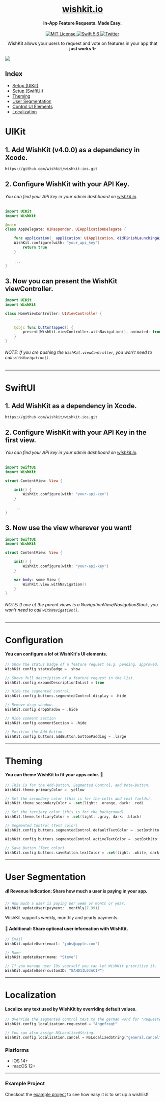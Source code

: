 <h1 align="center"> <a href="https://www.wishkit.io/?ref=github">wishkit.io</a></h1>
<h4 align="center"> In-App Feature Requests. Made Easy. </h2>
<p align="center">
	<a href="LICENSE">
        	<img src="https://img.shields.io/badge/License-MIT-00c573.svg" alt="MIT License">
	</a>
	<a href="https://swift.org">
        	<img src="https://img.shields.io/badge/Swift-5.6-00c573.svg" alt="Swift 5.6">
	</a>
	<a href="https://twitter.com/mywishkit" target="_blank">
        	<img src="https://img.shields.io/badge/Twitter-@mywishkit-00c573.svg" alt="Twitter">
	</a>
</p>
<p align="center">
WishKit allows your users to request and vote on features in your app that <b>just works ✨</b> <br/>
</p>

<img src="Resources/banner-min.png" />

## Index
- [Setup (UIKit)](#uikit)
- [Setup (SwiftUI)](#swiftui)
- [Theming](#theming)
- [User Segmentation](#user-segmentation)
- [Control UI Elements](#ui-elements)
- [Localization](#localization)

# UIKit

## 1. Add WishKit (v4.0.0) as a dependency in Xcode.
```
https://github.com/wishkit/wishkit-ios.git
```

## 2. Configure WishKit with your API Key.
###### You can find your API key in your admin dashboard on <a href="https://wishkit.io" target="_blank">wishkit.io</a>.
```swift
import UIKit
import WishKit

@main
class AppDelegate: UIResponder, UIApplicationDelegate {

    func application(_ application: UIApplication, didFinishLaunchingWithOptions launchOptions: [UIApplication.LaunchOptionsKey: Any]?) -> Bool {
	WishKit.configure(with: "your_api_key")
        return true
    }
    
    ...
}
```

## 3. Now you can present the WishKit viewController.
```swift
import UIKit
import WishKit

class HomeViewController: UIViewController {
    ...
  
    @objc func buttonTapped() {
        present(WishKit.viewController.withNavigation(), animated: true)  
    }
}
```
###### NOTE: If you are pushing the `WishKit.viewController`, you won't need to call `withNavigation()`.
---

# SwiftUI

## 1. Add WishKit as a dependency in Xcode.
```
https://github.com/wishkit/wishkit-ios.git
```

## 2. Configure WishKit with your API Key in the first view.
###### You can find your API key in your admin dashboard on <a href="https://wishkit.io" target="_blank">wishkit.io</a>.
```swift
import SwiftUI
import WishKit

struct ContentView: View {

    init() {
        WishKit.configure(with: "your-api-key")
    }
  
    ...
}
```

## 3. Now use the view wherever you want!
```swift
import SwiftUI
import WishKit

struct ContentView: View {

    init() {
        WishKit.configure(with: "your-api-key")
    }

    var body: some View {
        WishKit.view.withNavigation()
    }
}
```
###### NOTE: If one of the parent views is a NavigationView/NavigationStack, you won't need to call `withNavigation()`.

---

# Configuration
#### You can configure a lof ot WishKit's UI elements.

```swift
// Show the status badge of a feature request (e.g. pending, approved, etc.).
WishKit.config.statusBadge = .show

// Shows full description of a feature request in the list.
WishKit.config.expandDescriptionInList = true

// Hide the segmented control.
WishKit.config.buttons.segmentedControl.display = .hide

// Remove drop shadow.
WishKit.config.dropShadow = .hide

// Hide comment section
WishKit.config.commentSection = .hide

// Position the Add-Button.
WishKit.config.buttons.addButton.bottomPadding = .large

```

---

# Theming
#### You can theme WishKit to fit your apps color. 🎨

```swift
// This is for the Add-Button, Segmented Control, and Vote-Button.
WishKit.theme.primaryColor = .yellow

// Set the secondary color (this is for the cells and text fields).
WishKit.theme.secondaryColor = .set(light: .orange, dark: .red)

// Set the tertiary color (this is for the background).
WishKit.theme.tertiaryColor = .set(light: .gray, dark: .black)

// Segmented Control (Text color)
WishKit.config.buttons.segmentedControl.defaultTextColor = .setBoth(to: .white)

WishKit.config.buttons.segmentedControl.activeTextColor = .setBoth(to: .white)

// Save Button (Text color)
WishKit.config.buttons.saveButton.textColor = .set(light: .white, dark: .white)

```


---

# User Segmentation
#### 💰 Revenue Indication: Share how much a user is paying in your app.
```swift
// How much a user is paying per week or month or year.
WishKit.updateUser(payment: .monthly(7.99))
```
WishKit supports weekly, monthly and yearly payments.

#### 📧 Additional: Share optional user information with WishKit.
```swift
// Email
WishKit.updateUser(email: "jobs@apple.com")

// Name
WishKit.updateUser(name: "Steve")

// If you manage user IDs yourself you can let WishKit prioritize it.
WishKit.updateUser(customID: "8AHD1IL03ACIP")
```

---

# Localization
#### Localize any text used by WishKit by overriding default values.

```swift
// Override the segmented control text to the german word for "Requested".
WishKit.config.localization.requested = "Angefragt"

// You can also assign NSLocalizedString.
WishKit.config.localization.cancel = NSLocalizedString("general.cancel", comment: "")
```

### **Platforms**

- iOS 14+
- macOS 12+

---

### **Example Project**
Checkout the [example project](https://github.com/wishkit/wishkit-ios-example) to see how easy it is to set up a wishlist!
